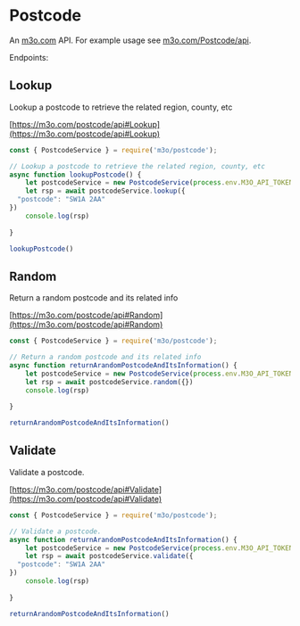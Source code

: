 # Postcode

An [m3o.com](https://m3o.com) API. For example usage see [m3o.com/Postcode/api](https://m3o.com/Postcode/api).

Endpoints:

## Lookup

Lookup a postcode to retrieve the related region, county, etc


[https://m3o.com/postcode/api#Lookup](https://m3o.com/postcode/api#Lookup)

```js
const { PostcodeService } = require('m3o/postcode');

// Lookup a postcode to retrieve the related region, county, etc
async function lookupPostcode() {
	let postcodeService = new PostcodeService(process.env.M3O_API_TOKEN)
	let rsp = await postcodeService.lookup({
  "postcode": "SW1A 2AA"
})
	console.log(rsp)
	
}

lookupPostcode()
```
## Random

Return a random postcode and its related info


[https://m3o.com/postcode/api#Random](https://m3o.com/postcode/api#Random)

```js
const { PostcodeService } = require('m3o/postcode');

// Return a random postcode and its related info
async function returnArandomPostcodeAndItsInformation() {
	let postcodeService = new PostcodeService(process.env.M3O_API_TOKEN)
	let rsp = await postcodeService.random({})
	console.log(rsp)
	
}

returnArandomPostcodeAndItsInformation()
```
## Validate

Validate a postcode.


[https://m3o.com/postcode/api#Validate](https://m3o.com/postcode/api#Validate)

```js
const { PostcodeService } = require('m3o/postcode');

// Validate a postcode.
async function returnArandomPostcodeAndItsInformation() {
	let postcodeService = new PostcodeService(process.env.M3O_API_TOKEN)
	let rsp = await postcodeService.validate({
  "postcode": "SW1A 2AA"
})
	console.log(rsp)
	
}

returnArandomPostcodeAndItsInformation()
```
